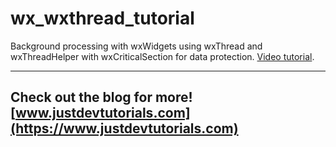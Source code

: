 # wx_wxthread_tutorial

Background processing with wxWidgets using wxThread and wxThreadHelper with wxCriticalSection for data protection. [Video tutorial](https://www.youtube.com/watch?v=PBENr6JJ5_0).

---
Check out the blog for more! [www.justdevtutorials.com](https://www.justdevtutorials.com)
---
